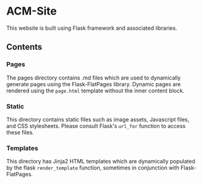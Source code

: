 # ACM-Site

This website is built using Flask framework and associated libraries.

## Contents

### Pages

The pages directory contains .md files which are used to dynamically generate
pages using the Flask-FlatPages library. Dynamic pages are rendered using
the `page.html` template without the inner content block.

### Static

This directory contains static files such as image assets, Javascript files,
and CSS stylesheets. Please consult Flask's `url_for` function to access these
files.

### Templates

This directory has Jinja2 HTML templates which are dynamically populated by
the flask `render_template` function, sometimes in conjunction with Flask-FlatPages.
